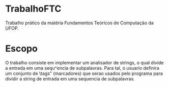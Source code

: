 # TrabalhoFTC
Trabalho prático da matéria Fundamentos Teóricos de Computação da UFOP. 
# Escopo
O trabalho consiste em implementar um analisador de strings, o qual divide a entrada em uma sequ^encia
de subpalavras. Para tal, o usuario definira um conjunto de \tags" (marcadores) que serao usados pelo
programa para dividir a string de entrada em uma sequencia de subpalavras.
